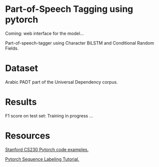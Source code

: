 # Part-of-Speech Tagging using pytorch
Coming: web interface for the model...

Part-of-speech-tagger using Character BiLSTM and Conditional Random Fields. 

# Dataset
Arabic PADT part of the Universal Dependency corpus.
# Results
F1 score on test set: Training in progress ...
# Resources
[Stanford CS230 Pytorch code examples.](https://github.com/cs230-stanford/cs230-code-examples/tree/478e747b1c8bf57c6e2ce6b7ffd8068fe0287056/pytorch/nlp)

[Pytorch Sequence Labeling Tutorial.](https://github.com/sgrvinod/a-PyTorch-Tutorial-to-Sequence-Labeling/tree/041f75a37497bd1b712a426b7d18631251ecd749)